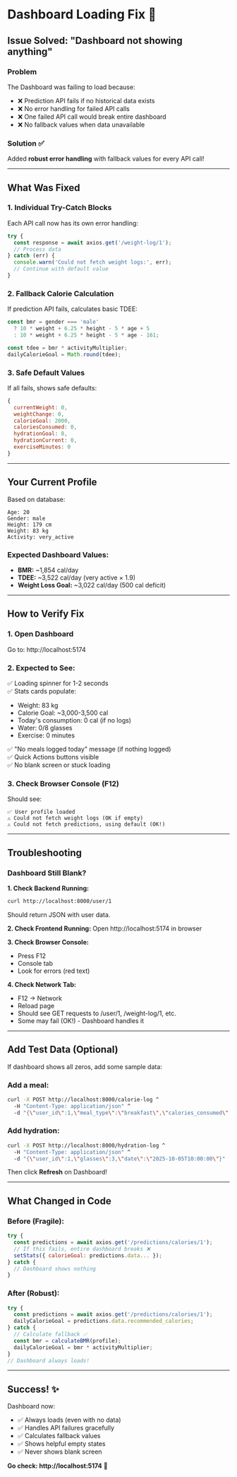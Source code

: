 # Dashboard Loading Fix 🔧

## Issue Solved: "Dashboard not showing anything"

### Problem
The Dashboard was failing to load because:
- ❌ Prediction API fails if no historical data exists
- ❌ No error handling for failed API calls
- ❌ One failed API call would break entire dashboard
- ❌ No fallback values when data unavailable

### Solution ✅
Added **robust error handling** with fallback values for every API call!

---

## What Was Fixed

### 1. Individual Try-Catch Blocks
Each API call now has its own error handling:
```javascript
try {
  const response = await axios.get('/weight-log/1');
  // Process data
} catch (err) {
  console.warn('Could not fetch weight logs:', err);
  // Continue with default value
}
```

### 2. Fallback Calorie Calculation
If prediction API fails, calculates basic TDEE:
```javascript
const bmr = gender === 'male'
  ? 10 * weight + 6.25 * height - 5 * age + 5
  : 10 * weight + 6.25 * height - 5 * age - 161;

const tdee = bmr * activityMultiplier;
dailyCalorieGoal = Math.round(tdee);
```

### 3. Safe Default Values
If all fails, shows safe defaults:
```javascript
{
  currentWeight: 0,
  weightChange: 0,
  calorieGoal: 2000,
  caloriesConsumed: 0,
  hydrationGoal: 8,
  hydrationCurrent: 0,
  exerciseMinutes: 0
}
```

---

## Your Current Profile

Based on database:
```
Age: 20
Gender: male  
Height: 179 cm
Weight: 83 kg
Activity: very_active
```

### Expected Dashboard Values:
- **BMR:** ~1,854 cal/day
- **TDEE:** ~3,522 cal/day (very active × 1.9)
- **Weight Loss Goal:** ~3,022 cal/day (500 cal deficit)

---

## How to Verify Fix

### 1. Open Dashboard
Go to: http://localhost:5174

### 2. Expected to See:
✅ Loading spinner for 1-2 seconds  
✅ Stats cards populate:
   - Weight: 83 kg
   - Calorie Goal: ~3,000-3,500 cal
   - Today's consumption: 0 cal (if no logs)
   - Water: 0/8 glasses
   - Exercise: 0 minutes

✅ "No meals logged today" message (if nothing logged)  
✅ Quick Actions buttons visible  
✅ No blank screen or stuck loading

### 3. Check Browser Console (F12)
Should see:
```
✅ User profile loaded
⚠️ Could not fetch weight logs (OK if empty)
⚠️ Could not fetch predictions, using default (OK!)
```

---

## Troubleshooting

### Dashboard Still Blank?

**1. Check Backend Running:**
```bash
curl http://localhost:8000/user/1
```
Should return JSON with user data.

**2. Check Frontend Running:**
Open http://localhost:5174 in browser

**3. Check Browser Console:**
- Press F12
- Console tab
- Look for errors (red text)

**4. Check Network Tab:**
- F12 → Network
- Reload page  
- Should see GET requests to /user/1, /weight-log/1, etc.
- Some may fail (OK!) - Dashboard handles it

---

## Add Test Data (Optional)

If dashboard shows all zeros, add some sample data:

### Add a meal:
```bash
curl -X POST http://localhost:8000/calorie-log ^
  -H "Content-Type: application/json" ^
  -d "{\"user_id\":1,\"meal_type\":\"breakfast\",\"calories_consumed\":500,\"date\":\"2025-10-05T08:00:00\"}"
```

### Add hydration:
```bash
curl -X POST http://localhost:8000/hydration-log ^
  -H "Content-Type: application/json" ^
  -d "{\"user_id\":1,\"glasses\":3,\"date\":\"2025-10-05T10:00:00\"}"
```

Then click **Refresh** on Dashboard!

---

## What Changed in Code

### Before (Fragile):
```javascript
try {
  const predictions = await axios.get('/predictions/calories/1');
  // If this fails, entire dashboard breaks ❌
  setStats({ calorieGoal: predictions.data... });
} catch {
  // Dashboard shows nothing
}
```

### After (Robust):
```javascript
try {
  const predictions = await axios.get('/predictions/calories/1');
  dailyCalorieGoal = predictions.data.recommended_calories;
} catch {
  // Calculate fallback ✅
  const bmr = calculateBMR(profile);
  dailyCalorieGoal = bmr * activityMultiplier;
}
// Dashboard always loads!
```

---

## Success! ✨

Dashboard now:
- ✅ Always loads (even with no data)
- ✅ Handles API failures gracefully
- ✅ Calculates fallback values
- ✅ Shows helpful empty states
- ✅ Never shows blank screen

**Go check: http://localhost:5174** 🚀
